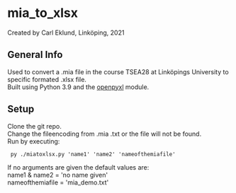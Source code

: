 # mia_to_xlsx
Created by Carl Eklund, Linköping, 2021

## General Info
Used to convert a .mia file in the course TSEA28 at Linköpings University to specific formated .xlsx file.  
Built using Python 3.9 and the [openpyxl](https://pypi.org/project/openpyxl/) module.

## Setup
Clone the git repo.  
Change the fileencoding from .mia .txt or the file will not be found.  
Run by executing:
```
 py ./miatoxlsx.py 'name1' 'name2' 'nameofthemiafile'
```
If no arguments are given the default values are:  
name1 & name2 = 'no name given'  
nameofthemiafile = 'mia_demo.txt'
